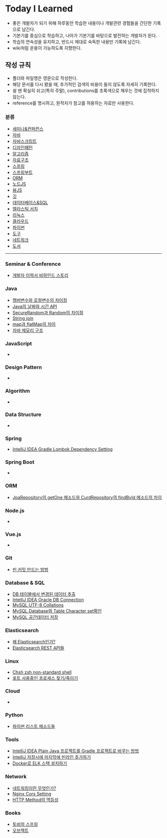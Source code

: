 # Today I Learned

* 좋은 개발자가 되기 위해 하루동안 학습한 내용이나 개발관련 경험들을 간단한 기록으로 남긴다. 
* 기본기를 중심으로 학습하고, 나아가 기본기를 바탕으로 발전하는 개발자가 된다.
* 학습의 연속성을 유지하고, 반드시 제대로 숙독한 내용만 기록에 남긴다.
* wiki처럼 운용이 가능하도록 지향한다.

## 작성 규칙

* 폴더와 파일명은 영문으로 작성한다.
* 해당 문서를 다시 봤을 때, 추가적인 검색의 비용이 들지 않도록 자세히 기록한다.
* 쉴 땐 확실히 쉬고(특히 주말), contributions를 초록색으로 채우는 것에 집착하지 않는다.
* reference를 명시하고, 원작자가 참고를 허용하는 자료만 사용한다.

### 분류
- [세미나&컨퍼런스](#Seminar--Conference)
- [자바](#Java)
- [자바스크립트](#JavaScript)
- [디자인패턴](#Design-Pattern)
- [알고리즘](#Algorithm)
- [자료구조](#Data-Structure)
- [스프링](#Spring)
- [스프링부트](#Spring-Boot)
- [ORM](#ORM)
- [노드JS](#Nodejs)
- [뷰JS](#Vuejs)
- [깃](#Git)
- [데이터베이스&SQL](#Database--SQL)
- [엘라스틱 서치](#Elasticsearch)
- [리눅스](#Linux)
- [클라우드](#Cloud)
- [파이썬](#Python)
- [도구](#Tools)
- [네트워크](#Network)
- [도서](#Books)

---

### Seminar & Conference

- [개발자 이력서 비하인드 스토리](Seminar/개발자-이력서-비하인드-스토리.md)

### Java

- [멤버변수와 로컬변수의 차이점](Java/The-Difference-Between-Member-Variable-And-Local-Variable.md)
- [Java의 날짜와 시간 API](Java/Date-Time-API.md)
- [SecureRandom과 Random의 차이점](Java/Difference-with-SecureRandom-and-Random.md)
- [String join](Java/String-join.md)
- [map과 flatMap의 차이](Java/Difference-with-map-and-flatMap.md)
- [자바 메모리 구조](Java/Memory-Architecture.md)

### JavaScript

- 

### Design Pattern

- 

### Algorithm

- 

### Data Structure

- 

### Spring

- [IntelliJ IDEA Gradle Lombok Dependency Setting](Spring/gradle-lombok-dependency.md)

### Spring Boot

- 

### ORM

- [JpaRepository의 getOne 메소드와 CurdRepository의 findById 메소드의 차이](ORM/difference-with-getone-and-findbyid.md)

### Node.js

* 

### Vue.js

* 

### Git

* [빈 커밋 만드는 방법](Git/make-empty-git-commit.md)

### Database & SQL

- [DB 테이블에서 변경된 데이터 추출](DataBase&SQL/Extracting-different-data-from-DB-table.md)
- [IntelliJ IDEA Oracle DB Connection](DataBase&SQL/IntelliJ-Oracle-DB-Connection.md)
- [MySQL UTF-8 Collations](DataBase&SQL/Mysql-UTF-8-Collations.md)
- [MySQL Database와 Table Character set확인](DataBase&SQL/MySQL-database-table-character-set-check.md)
- [MySQL 공간데이터 저장](DataBase&SQL/mysql-store-spatial-data-type.md)

### Elasticsearch

- [왜 Elasticsearch인가?](Elasticsearch/why-elasticsearch.md)
- [Elasticsearch REST API들](Elasticsearch/elasticsearch-rest-apis.md)

### Linux

- [Chsh zsh non-standard shell](Linux/chsh_zsh_non-standard_shell.md)
- [포트 사용중인 프로세스 찾기/죽이기](Linux/find-and-delete-process-using-port.md)

### Cloud

* 

### Python

- [파이썬 리스트 메소드들](Python/python-list-method.md)

### Tools

- [IntelliJ IDEA Plain Java 프로젝트를 Gradle 프로젝트로 바꾸는 방법](Tools/intellij-plain-java-to-gradle.md)
- [IntelliJ 저장시에 마지막에 빈라인 추가하기](Tools/intellij-save-with-new-line.md)
- [Docker로 ELK 스택 설치하기](Tools/docker-elk-stack-install-guide.md)

### Network

- [네트워킹이란 무엇인가?](Network/what-is-networking.md)
- [Nginx Cors Setting](Network/nginx-cors-setting.md)
- [HTTP Method의 멱등성](Network/http-method-idempotent.md)

### Books

- [토비의 스프링](Books/토비의-스프링.md)
- [오브젝트](Books/오브젝트.md)
